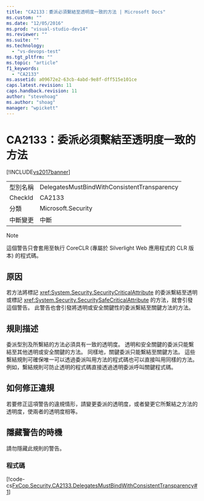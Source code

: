 ```yaml
---
title: "CA2133：委派必須繫結至透明度一致的方法 | Microsoft Docs"
ms.custom: ""
ms.date: "12/05/2016"
ms.prod: "visual-studio-dev14"
ms.reviewer: ""
ms.suite: ""
ms.technology: 
  - "vs-devops-test"
ms.tgt_pltfrm: ""
ms.topic: "article"
f1_keywords: 
  - "CA2133"
ms.assetid: a09672e2-63cb-4abd-9e8f-dff515e101ce
caps.latest.revision: 11
caps.handback.revision: 11
author: "stevehoag"
ms.author: "shoag"
manager: "wpickett"
---
```

# CA2133：委派必須繫結至透明度一致的方法
[!INCLUDE[vs2017banner](../code-quality/includes/vs2017banner.md)]

|||  
|-|-|  
|型別名稱|DelegatesMustBindWithConsistentTransparency|  
|CheckId|CA2133|  
|分類|Microsoft.Security|  
|中斷變更|中斷|  
  
> [!NOTE]
>  這個警告只會套用至執行 CoreCLR \(專屬於 Silverlight Web 應用程式的 CLR 版本\) 的程式碼。  
  
## 原因  
 若方法將標記 <xref:System.Security.SecurityCriticalAttribute> 的委派繫結至透明或標記 <xref:System.Security.SecuritySafeCriticalAttribute> 的方法，就會引發這個警告。  此警告也會引發將透明或安全關鍵性的委派繫結至關鍵方法的方法。  
  
## 規則描述  
 委派型別及所繫結的方法必須具有一致的透明度。  透明和安全關鍵的委派只能繫結至其他透明或安全關鍵的方法。  同樣地，關鍵委派只能繫結至關鍵方法。  這些繫結規則可確保唯一可以透過委派叫用方法的程式碼也可以直接叫用同樣的方法。  例如，繫結規則可防止透明的程式碼直接透過透明委派呼叫關鍵程式碼。  
  
## 如何修正違規  
 若要修正這項警告的違規情形，請變更委派的透明度，或者變更它所繫結之方法的透明度，使兩者的透明度相等。  
  
## 隱藏警告的時機  
 請勿隱藏此規則的警告。  
  
### 程式碼  
 [!code-cs[FxCop.Security.CA2133.DelegatesMustBindWithConsistentTransparency#1](../code-quality/codesnippet/CSharp/ca2133-delegates-must-bind-to-methods-with-consistent-transparency_1.cs)]